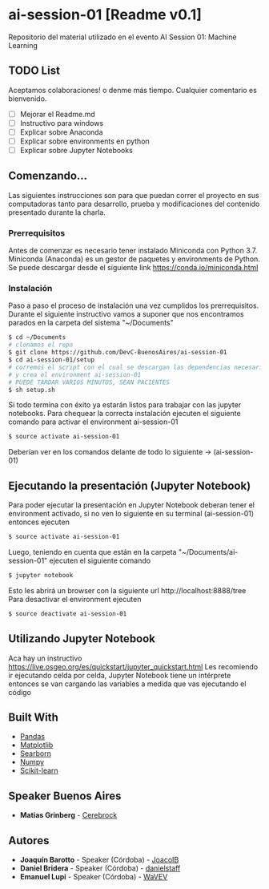 # ai-session-01 [Readme v0.1]
Repositorio del material utilizado en el evento AI Session 01: Machine Learning

## TODO List 

Aceptamos colaboraciones! o denme más tiempo. Cualquier comentario es bienvenido.
- [ ] Mejorar el Readme.md
- [ ] Instructivo para windows
- [ ] Explicar sobre Anaconda
- [ ] Explicar sobre environments en python
- [ ] Explicar sobre Jupyter Notebooks

## Comenzando...

Las siguientes instrucciones son para que puedan correr el proyecto en sus computadoras tanto para desarrollo, prueba y modificaciones del contenido presentado durante la charla. 

### Prerrequisitos

Antes de comenzar es necesario tener instalado Miniconda con Python 3.7. Miniconda (Anaconda) es un gestor de paquetes y environments de Python. Se puede descargar desde el siguiente link https://conda.io/miniconda.html

### Instalación

Paso a paso el proceso de instalación una vez cumplidos los prerrequisitos. Durante el siguiente instructivo vamos a suponer que nos encontramos parados en la carpeta del sistema "~/Documents"

``` sh
$ cd ~/Documents
# clonamos el repo
$ git clone https://github.com/DevC-BuenosAires/ai-session-01
$ cd ai-session-01/setup
# corremos el script con el cual se descargan las dependencias necesarias 
# y crea el environment ai-session-01
# PUEDE TARDAR VARIOS MINUTOS, SEAN PACIENTES
$ sh setup.sh
```
Si todo termina con éxito ya estarán listos para trabajar con las jupyter notebooks. Para chequear la correcta instalación ejecuten el siguiente comando para activar el environment ai-session-01
```sh
$ source activate ai-session-01
```
Deberían ver en los comandos delante de todo lo siguiente -> (ai-session-01) 

## Ejecutando la presentación (Jupyter Notebook)

Para poder ejecutar la presentación en Jupyter Notebook deberan tener el environment activado, si no ven lo siguiente en su terminal (ai-session-01) entonces ejecuten 
```sh
$ source activate ai-session-01
```
Luego, teniendo en cuenta que están en la carpeta "~/Documents/ai-session-01" ejecuten el siguiente comando
```sh
$ jupyter notebook
```
Esto les abrirá un browser con la siguiente url http://localhost:8888/tree
Para desactivar el environment ejecuten
```sh
$ source deactivate ai-session-01
```

## Utilizando Jupyter Notebook

Aca hay un instructivo https://live.osgeo.org/es/quickstart/jupyter_quickstart.html
Les recomiendo ir ejecutando celda por celda, Jupyter Notebook tiene un intérprete entonces se van cargando las variables a medida que vas ejecutando el código

## Built With

* [Pandas](https://pandas.pydata.org/)
* [Matplotlib](https://matplotlib.org/)
* [Searborn](https://seaborn.pydata.org/)
* [Numpy](http://www.numpy.org/)
* [Scikit-learn](http://scikit-learn.org)

## Speaker Buenos Aires
* **Matias Grinberg** - [Cerebrock](https://github.com/Cerebrock)

## Autores

* **Joaquín Barotto** - Speaker (Córdoba) - [JoacoIB](https://github.com/JoacoIB)
* **Daniel Bridera** - Speaker (Córdoba) - [danielstaff](https://github.com/danielstaff)
* **Emanuel Lupi** - Speaker (Córdoba) - [WaVEV](https://github.com/WaVEV)
